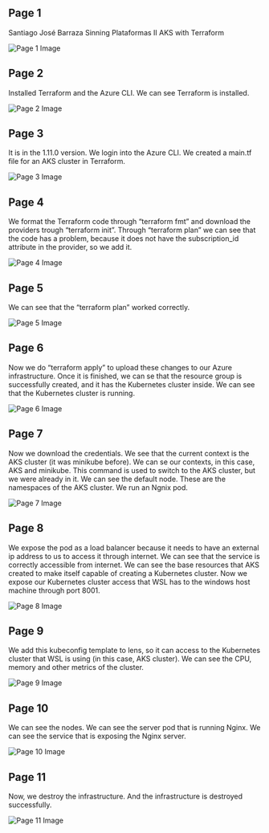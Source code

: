 
## Page 1

Santiago José Barraza Sinning Plataformas II
AKS with Terraform

![Page 1 Image](images/image_1.png)

## Page 2

Installed Terraform and the Azure CLI.
We can see Terraform is installed.

![Page 2 Image](images/image_2.png)

## Page 3

It is in the 1.11.0 version.
We login into the Azure CLI.
We created a main.tf file for an AKS cluster in Terraform.

![Page 3 Image](images/image_3.png)

## Page 4

We format the Terraform code through “terraform fmt” and download
the providers trough “terraform init”.
Through “terraform plan” we can see that the code has a problem,
because it does not have the subscription_id attribute in the
provider, so we add it.

![Page 4 Image](images/image_4.png)

## Page 5

We can see that the “terraform plan” worked correctly.

![Page 5 Image](images/image_5.png)

## Page 6

Now we do “terraform apply” to upload these changes to our Azure
infrastructure.
Once it is finished, we can se that the resource group is
successfully created, and it has the Kubernetes cluster inside.
We can see that the Kubernetes cluster is running.

![Page 6 Image](images/image_6.png)

## Page 7

Now we download the credentials.
We see that the current context is the AKS cluster (it was
minikube before).
We can se our contexts, in this case, AKS and minikube.
This command is used to switch to the AKS cluster, but we were
already in it.
We can see the default node.
These are the namespaces of the AKS cluster.
We run an Ngnix pod.

![Page 7 Image](images/image_7.png)

## Page 8

We expose the pod as a load balancer because it needs to have an
external ip address to us to access it through internet.
We can see that the service is correctly accessible from internet.
We can see the base resources that AKS created to make itself
capable of creating a Kubernetes cluster.
Now we expose our Kubernetes cluster access that WSL has to the
windows host machine through port 8001.

![Page 8 Image](images/image_8.png)

## Page 9

We add this kubeconfig template to lens, so it can access to the
Kubernetes cluster that WSL is using (in this case, AKS cluster).
We can see the CPU, memory and other metrics of the cluster.

![Page 9 Image](images/image_9.png)

## Page 10

We can see the nodes.
We can see the server pod that is running Nginx.
We can see the service that is exposing the Nginx server.

![Page 10 Image](images/image_10.png)

## Page 11

Now, we destroy the infrastructure.
And the infrastructure is destroyed successfully.

![Page 11 Image](images/image_11.png)
